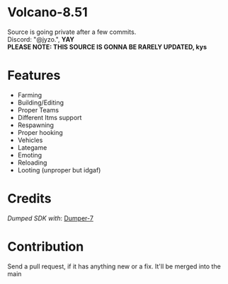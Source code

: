 # Volcano-8.51
Source is going private after a few commits.
</br>
Discord: "@jyzo.",
**YAY**
</br>
**PLEASE NOTE: THIS SOURCE IS GONNA BE RARELY UPDATED, kys**
</br>

# Features
- Farming
- Building/Editing
- Proper Teams 
- Different ltms support
- Respawning
- Proper hooking
- Vehicles
- Lategame
- Emoting
- Reloading
- Looting (unproper but idgaf)
 
# Credits
*Dumped SDK with*: [Dumper-7](https://github.com/Encryqed/Dumper-7)

# Contribution
Send a pull request, if it has anything new or a fix. It'll be merged into the main
